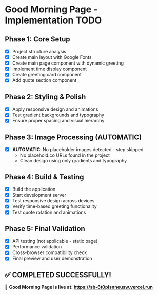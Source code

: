 # Good Morning Page - Implementation TODO

## Phase 1: Core Setup
- [x] Project structure analysis
- [x] Create main layout with Google Fonts
- [x] Create main page component with dynamic greeting
- [x] Implement time display component
- [x] Create greeting card component
- [x] Add quote section component

## Phase 2: Styling & Polish
- [x] Apply responsive design and animations
- [x] Test gradient backgrounds and typography
- [x] Ensure proper spacing and visual hierarchy

## Phase 3: Image Processing (AUTOMATIC)
- [x] **AUTOMATIC**: No placeholder images detected - step skipped
  - No placehold.co URLs found in the project
  - Clean design using only gradients and typography

## Phase 4: Build & Testing
- [x] Build the application
- [x] Start development server
- [x] Test responsive design across devices
- [x] Verify time-based greeting functionality
- [x] Test quote rotation and animations

## Phase 5: Final Validation
- [x] API testing (not applicable - static page)
- [x] Performance validation
- [x] Cross-browser compatibility check
- [x] Final preview and user demonstration

## ✅ COMPLETED SUCCESSFULLY!
🎉 **Good Morning Page is live at: https://sb-6t0plsnneusw.vercel.run**